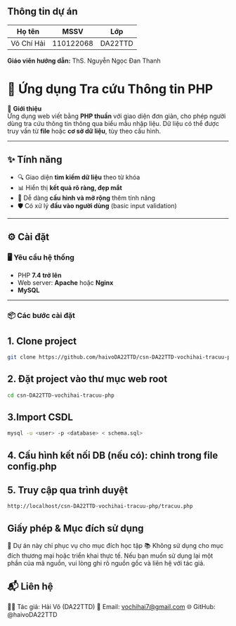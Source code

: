 ## Thông tin dự án
  | Họ tên     | MSSV      | Lớp     | 
| ---------- | --------- | ------- | 
| Võ Chí Hải | 110122068 | DA22TTD | 

**Giáo viên hướng dẫn:** ThS. Nguyễn Ngọc Đan Thanh
# 🔎 Ứng dụng Tra cứu Thông tin PHP

📌 **Giới thiệu**  
Ứng dụng web viết bằng **PHP thuần** với giao diện đơn giản, cho phép người dùng tra cứu thông tin thông qua biểu mẫu nhập liệu. Dữ liệu có thể được truy vấn từ **file** hoặc **cơ sở dữ liệu**, tùy theo cấu hình.

---

## ✨ Tính năng

- 🔍 Giao diện **tìm kiếm dữ liệu** theo từ khóa  
- 📊 Hiển thị **kết quả rõ ràng, đẹp mắt**  
- 🧩 Dễ dàng **cấu hình và mở rộng** thêm tính năng  
- 🛡️ Có xử lý **đầu vào người dùng** (basic input validation)

---

## ⚙️ Cài đặt

### 🖥️ Yêu cầu hệ thống

- PHP **7.4 trở lên**  
- Web server: **Apache** hoặc **Nginx**  
- **MySQL**

---

### 📦 Các bước cài đặt

## 1. Clone project
```bash
git clone https://github.com/haivoDA22TTD/csn-DA22TTD-vochihai-tracuu-php.git
```
## 2. Đặt project vào thư mục web root
```bash
cd csn-DA22TTD-vochihai-tracuu-php
```
## 3.Import CSDL
```bash
mysql -u <user> -p <database> < schema.sql>
```
## 4. Cấu hình kết nối DB (nếu có): chỉnh trong file config.php
## 5. Truy cập qua trình duyệt
```bash
http://localhost/csn-DA22TTD-vochihai-tracuu-php/tracuu.php
```
## Giấy phép & Mục đích sử dụng
🚫 Dự án này chỉ phục vụ cho mục đích học tập
📚 Không sử dụng cho mục đích thương mại hoặc triển khai thực tế.
Nếu bạn muốn sử dụng lại một phần của mã nguồn, vui lòng ghi rõ nguồn gốc và liên hệ với tác giả.
## 📬 Liên hệ
👨‍💻 Tác giả: Hải Võ (DA22TTD)
📧 Email: vochihai7@gmail.com
🌐 GitHub: @haivoDA22TTD
